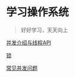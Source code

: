 # 学习操作系统

> 好好学习，天天向上



[并发介绍与线程API](Concurrency_introduction&Thread_API.md)

[锁](Lock.md)

[常见并发问题](./Concurrency_Issues.md)



